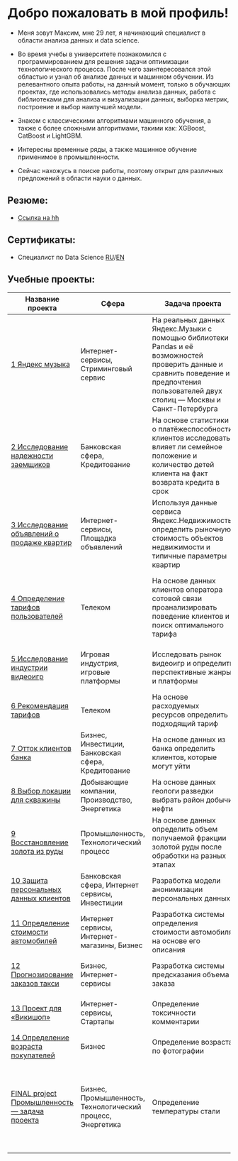 # Добро пожаловать в мой профиль!

- Меня зовут Максим, мне 29 лет, я начинающий специалист в области анализа данных и data science.

- Во время учебы в университете познакомился с программированием для решения задачи оптимизации технологического процесса. После чего заинтересовался этой областью и узнал об анализе данных и машинном обучении. Из релевантного опыта работы, на данный момент, только в обучающих проектах, где использовались методы анализа данных, работа с библиотеками для анализа и визуализации данных, выборка метрик, построение и выбор наилучшей модели.
- Знаком с классическими алгоритмами машинного обучения, а также с более сложными алгоритмами, такими как: XGBoost, CatBoost и LightGBM.
- Интересны временные ряды, а также машинное обучение применимое в промышленности.
- Сейчас нахожусь в поиске работы, поэтому открыт для различных предложений в области науки о данных.

## Резюме:

- [Ссылка на hh](https://meleuz.hh.ru/resume/ead017b4ff0bffe8460039ed1f78396b787771)

## Сертификаты:

- Специалист по Data Science [RU](https://github.com/MaksimZemsk0v/MaksimZemsk0v/blob/7bdbafe07c3dce10a56d450667311486dd68923d/%D0%97%D0%B5%D0%BC%D1%81%D0%BA%D0%BE%D0%B2%20%D0%9C%D0%B0%D0%BA%D1%81%D0%B8%D0%BC.pdf)/[EN](https://github.com/MaksimZemsk0v/MaksimZemsk0v/blob/3724734614c595b4214606b8f2f07d3788f208a8/Zemskov%20Maksim.pdf)

## Учебные проекты:

| Название проекта | Сфера | Задача проекта | Ключевые слова | Инструменты, стек | Статус
| --- | --- | --- | --- | --- | --- 
| [1 Яндекс музыка](https://github.com/MaksimZemsk0v/Yandex_Practicum/tree/abefcb6d2156cea9af61058d1d6e8fba6b2b598a/1.%20%D0%98%D1%81%D1%81%D0%BB%D0%B5%D0%B4%D0%BE%D0%B2%D0%B0%D0%BD%D0%B8%D0%B5%20%D0%B4%D0%B0%D0%BD%D0%BD%D1%8B%D1%85%20%D1%81%D0%B5%D1%80%D0%B2%D0%B8%D1%81%D0%B0%20%E2%80%9C%D0%AF%D0%BD%D0%B4%D0%B5%D0%BA%D1%81.%D0%9C%D1%83%D0%B7%D1%8B%D0%BA%D0%B0%E2%80%9D%20%E2%80%94%20%D1%81%D1%80%D0%B0%D0%B2%D0%BD%D0%B5%D0%BD%D0%B8%D0%B5%20%D0%BF%D0%BE%D0%BB%D1%8C%D0%B7%D0%BE%D0%B2%D0%B0%D1%82%D0%B5%D0%BB%D0%B5%D0%B9%20%D0%B4%D0%B2%D1%83%D1%85%20%D0%B3%D0%BE%D1%80%D0%BE%D0%B4%D0%BE%D0%B2) | Интернет-сервисы, Стриминговый сервис | На реальных данных Яндекс.Музыки c помощью библиотеки Pandas и её возможностей проверить данные и сравнить поведение и предпочтения пользователей двух столиц — Москвы и Санкт-Петербурга | обработка данных, дубликаты, пропуски, логическая индексация, группировка, сортировка | Python, Pandas | Завершен
| [2 Исследование надежности заемщиков](https://github.com/MaksimZemsk0v/Yandex_Practicum/tree/9d872640016cee6d802eaa8a8a83f2f1a2c5c1e8/2.%20%D0%98%D1%81%D1%81%D0%BB%D0%B5%D0%B4%D0%BE%D0%B2%D0%B0%D0%BD%D0%B8%D0%B5%20%D0%BD%D0%B0%D0%B4%D1%91%D0%B6%D0%BD%D0%BE%D1%81%D1%82%D0%B8%20%D0%B7%D0%B0%D1%91%D0%BC%D1%89%D0%B8%D0%BA%D0%BE%D0%B2%20%E2%80%94%20%D0%B0%D0%BD%D0%B0%D0%BB%D0%B8%D0%B7%20%D0%B1%D0%B0%D0%BD%D0%BA%D0%BE%D0%B2%D1%81%D0%BA%D0%B8%D1%85%20%D0%B4%D0%B0%D0%BD%D0%BD%D1%8B%D1%85) | Банковская сфера, Кредитование | На основе статистики о платёжеспособности клиентов исследовать влияет ли семейное положение и количество детей клиента на факт возврата кредита в срок | обработка данных, дубликаты, пропуски, категоризация, декомпозиция | предобработка данных, Python, Pandas | Завершен
| [3 Исследование объявлений о продаже квартир](https://github.com/MaksimZemsk0v/Yandex_Practicum/tree/1fd08829caf9fa8dd906d612596c149546834e8b/3.%20%D0%9F%D1%80%D0%BE%D0%B4%D0%B0%D0%B6%D0%B0%20%D0%BA%D0%B2%D0%B0%D1%80%D1%82%D0%B8%D1%80%20%D0%B2%20%D0%A1%D0%B0%D0%BD%D0%BA%D1%82-%D0%9F%D0%B5%D1%82%D0%B5%D1%80%D0%B1%D1%83%D1%80%D0%B3%D0%B5%20%E2%80%94%20%D0%B0%D0%BD%D0%B0%D0%BB%D0%B8%D0%B7%20%D1%80%D1%8B%D0%BD%D0%BA%D0%B0%20%D0%BD%D0%B5%D0%B4%D0%B2%D0%B8%D0%B6%D0%B8%D0%BC%D0%BE%D1%81%D1%82%D0%B8) | Интернет-сервисы, Площадка объявлений | Используя данные сервиса Яндекс.Недвижимость, определить рыночную стоимость объектов недвижимости и типичные параметры квартир | обработка данных, histogram, boxplot, scattermatrix, категоризация, scatterplot | Python, Pandas, Matplotlib, исследовательский анализ данных, визуализация данных, предобработка данных | Завершен
| [4 Определение тарифов пользователей](https://github.com/MaksimZemsk0v/Yandex_Practicum/tree/1fd08829caf9fa8dd906d612596c149546834e8b/4.%20%D0%9E%D0%BF%D1%80%D0%B5%D0%B4%D0%B5%D0%BB%D0%B5%D0%BD%D0%B8%D0%B5%20%D1%82%D0%B0%D1%80%D0%B8%D1%84%D0%BE%D0%B2%20%D0%BF%D0%BE%D0%BB%D1%8C%D0%B7%D0%BE%D0%B2%D0%B0%D1%82%D0%B5%D0%BB%D0%B5%D0%B9) | Телеком | На основе данных клиентов оператора сотовой связи проанализировать поведение клиентов и поиск оптимального тарифа | обработка данных, histogram, boxplot, статистический тест, критерий Стьюдента | Python, Pandas, Matplotlib, NumPy, SciPy, описательная статистика, проверка статистических гипотез | Завершен
| [5 Исследование индустрии видеоигр](https://github.com/MaksimZemsk0v/Yandex_Practicum/tree/1fd08829caf9fa8dd906d612596c149546834e8b/5.%20%D0%90%D0%BD%D0%B0%D0%BB%D0%B8%D0%B7%20%D1%80%D1%8B%D0%BD%D0%BA%D0%B0%20%D0%B8%D0%BD%D0%B4%D1%83%D1%81%D1%82%D1%80%D0%B8%D0%B8%20%D0%B2%D0%B8%D0%B4%D0%B5%D0%BE%D0%B8%D0%B3%D1%80) | Игровая индустрия, игровые платформы | Исследовать рынок видеоигр и определить перспективные жанры и платформы | обработка данных, histogram, boxplot, статистический тест | Python, Pandas, Matplotlib, NumPy, SciPy, описательная статистика | Завершен
| [6 Рекомендация тарифов](https://github.com/MaksimZemsk0v/Yandex_Practicum/tree/1fd08829caf9fa8dd906d612596c149546834e8b/6.%20%D0%A0%D0%B5%D0%BA%D0%BE%D0%BC%D0%B5%D0%BD%D0%B4%D0%B0%D1%86%D0%B8%D1%8F%20%D1%82%D0%B0%D1%80%D0%B8%D1%84%D0%BE%D0%B2%20%D1%81%D0%B2%D1%8F%D0%B7%D0%B8) | Телеком | На основе расходуемых ресурсов определить подходящий тариф | классификация, подбор гиперпараметров, выбор модели МО | Python, Pandas, Scikit-learn | Завершен
| [7 Отток клиентов банка](https://github.com/MaksimZemsk0v/Yandex_Practicum/tree/1fd08829caf9fa8dd906d612596c149546834e8b/7.%20%D0%9F%D1%80%D0%BE%D0%B3%D0%BD%D0%BE%D0%B7%D0%B8%D1%80%D0%BE%D0%B2%D0%B0%D0%BD%D0%B8%D0%B5%20%D0%BE%D1%82%D1%82%D0%BE%D0%BA%D0%B0%20%D0%BA%D0%BB%D0%B8%D0%B5%D0%BD%D1%82%D0%B0%20%D0%91%D0%B0%D0%BD%D0%BA%D0%B0) | Бизнес, Инвестиции, Банковская сфера, Кредитование | На основе данных из банка определить клиентов, которые могут уйти | классификация, подбор гиперпараметров, выбор модели МО | Python, Pandas, Scikit-learn | Завершен
| [8 Выбор локации для скважины](https://github.com/MaksimZemsk0v/Yandex_Practicum/tree/1fd08829caf9fa8dd906d612596c149546834e8b/8.%20%D0%9E%D0%BF%D1%80%D0%B5%D0%B4%D0%B5%D0%BB%D0%B5%D0%BD%D0%B8%D0%B5%20%D0%BD%D0%B0%D0%B8%D0%B1%D0%BE%D0%BB%D0%B5%D0%B5%20%D0%B2%D1%8B%D0%B3%D0%BE%D0%B4%D0%BD%D0%BE%D0%B3%D0%BE%20%D1%80%D0%B5%D0%B3%D0%B8%D0%BE%D0%BD%D0%B0%20%D0%BD%D0%B5%D1%84%D1%82%D0%B5%D0%B4%D0%BE%D0%B1%D1%8B%D1%87%D0%B8) | Добывающие компании, Производство, Энергетика | На основе данных геологи разведки выбрать район добычи нефти | регрессия, разработка бизнес-модели, бутстреп | Python, Pandas, Scikit-learn, бутстреп | Завершен
| [9 Восстановление золота из руды](https://github.com/MaksimZemsk0v/Yandex_Practicum/tree/1fd08829caf9fa8dd906d612596c149546834e8b/9.%20%D0%98%D1%81%D1%81%D0%BB%D0%B5%D0%B4%D0%BE%D0%B2%D0%B0%D0%BD%D0%B8%D0%B5%20%D1%82%D0%B5%D1%85%D0%BD%D0%BE%D0%BB%D0%BE%D0%B3%D0%B8%D1%87%D0%B5%D1%81%D0%BA%D0%BE%D0%B3%D0%BE%20%D0%BF%D1%80%D0%BE%D1%86%D0%B5%D1%81%D1%81%D0%B0%20%D0%BE%D1%87%D0%B8%D1%81%D1%82%D0%BA%D0%B8%20%D0%B7%D0%BE%D0%BB%D0%BE%D1%82%D0%B0) | Промышленность, Технологический процесс | На основе данных определить объем получаемой фракции золотой руды после обработки на разных этапах | анализ данных, регрессия, кастомные метрики | Python, Pandas, Matplotlib, NumPy, Scikit-learn, исследовательский анализ данных | Завершен 
| [10 Защита персональных данных клиентов](https://github.com/MaksimZemsk0v/Yandex_Practicum/tree/1fd08829caf9fa8dd906d612596c149546834e8b/10.%20%D0%97%D0%B0%D1%89%D0%B8%D1%82%D0%B0%20%D0%B4%D0%B0%D0%BD%D0%BD%D1%8B%D1%85%20%D0%BA%D0%BB%D0%B8%D0%B5%D0%BD%D1%82%D0%BE%D0%B2%20%D1%81%D1%82%D1%80%D0%B0%D1%85%D0%BE%D0%B2%D0%BE%D0%B9%20%D0%BA%D0%BE%D0%BC%D0%BF%D0%B0%D0%BD%D0%B8%D0%B8) | Банковская сфера, Интернет сервисы, Инвестиции | Разработка модели анонимизации персональных данных | линейная алгебра, регрессия | Python, Pandas, NumPy, Scikit-learn | Завершен 
| [11 Определение стоимости автомобилей](https://github.com/MaksimZemsk0v/Yandex_Practicum/tree/1fd08829caf9fa8dd906d612596c149546834e8b/11.%20%D0%9F%D0%BE%D1%81%D1%82%D1%80%D0%BE%D0%B5%D0%BD%D0%B8%D0%B5%20%D0%BC%D0%BE%D0%B4%D0%B5%D0%BB%D0%B8%20%D0%BE%D0%BF%D1%80%D0%B5%D0%B4%D0%B5%D0%BB%D0%B5%D0%BD%D0%B8%D1%8F%20%D1%81%D1%82%D0%BE%D0%B8%D0%BC%D0%BE%D1%81%D1%82%D0%B8%20%D0%B0%D0%B2%D1%82%D0%BE%D0%BC%D0%BE%D0%B1%D0%B8%D0%BB%D1%8F) | Интернет сервисы, Интернет-магазины, Бизнес | Разработка системы определения стоимости автомобиля на основе его описания | градиентный бустинг, регрессия | Python, Pandas, Seaborn, Scikit-learn, lightgbm | Завершен 
| [12 Прогнозирование заказов такси](https://github.com/MaksimZemsk0v/Yandex_Practicum/tree/1fd08829caf9fa8dd906d612596c149546834e8b/12.%20%D0%9F%D1%80%D0%BE%D0%B3%D0%BD%D0%BE%D0%B7%D0%B8%D1%80%D0%BE%D0%B2%D0%B0%D0%BD%D0%B8%D0%B5%20%D0%BA%D0%BE%D0%BB%D0%B8%D1%87%D0%B5%D1%81%D1%82%D0%B2%D0%B0%20%D0%B7%D0%B0%D0%BA%D0%B0%D0%B7%D0%BE%D0%B2%20%D1%82%D0%B0%D0%BA%D1%81%D0%B8%20%D0%BD%D0%B0%20%D1%81%D0%BB%D0%B5%D0%B4%D1%83%D1%8E%D1%89%D0%B8%D0%B9%20%D1%87%D0%B0%D1%81) | Бизнес, Интернет-сервисы | Разработка системы предсказания объема заказа | временные ряды, регрессия, предсказания | Python, Pandas, Scikit-learn, lightgbm, catboost, statsmodels | Завершен
| [13 Проект для «Викишоп»](https://github.com/MaksimZemsk0v/Yandex_Practicum/tree/1fd08829caf9fa8dd906d612596c149546834e8b/13.%20%D0%9E%D0%B1%D1%83%D1%87%D0%B5%D0%BD%D0%B8%D0%B5%20%D0%BC%D0%BE%D0%B4%D0%B5%D0%BB%D0%B8%20%D0%BA%D0%BB%D0%B0%D1%81%D1%81%D0%B8%D1%84%D0%B8%D0%BA%D0%B0%D1%86%D0%B8%D0%B8%20%D0%BA%D0%BE%D0%BC%D0%BC%D0%B5%D0%BD%D1%82%D0%B0%D1%80%D0%B8%D0%B5%D0%B2) | Интернет-сервисы, Стартапы | Определение токсичности комментарии | обработка естественного языка, NLP | Python, Pandas, Matplotlib, nltk, Scikit-learn, lightgbm, catboost | Завершен
| [14 Определение возраста покупателей](https://github.com/MaksimZemsk0v/Yandex_Practicum/tree/1fd08829caf9fa8dd906d612596c149546834e8b/14.%20%D0%9E%D0%BF%D1%80%D0%B5%D0%B4%D0%B5%D0%BB%D0%B5%D0%BD%D0%B8%D0%B5%20%D0%B2%D0%BE%D0%B7%D1%80%D0%B0%D1%81%D1%82%D0%B0%20%D0%BF%D0%BE%D0%BA%D1%83%D0%BF%D0%B0%D1%82%D0%B5%D0%BB%D0%B5%D0%B9%20%D0%BF%D0%BE%20%D1%84%D0%BE%D1%82%D0%BE%D0%B3%D1%80%D0%B0%D1%84%D0%B8%D0%B8) | Бизнес | Определение возраста по фотографии | обработка изображени, нейронные сети | Python, Pandas, NumPy, Matplotlib, Keras | Завершен
| [FINAL project Промышленность — задача проекта](https://github.com/MaksimZemsk0v/Yandex_Practicum/tree/1fd08829caf9fa8dd906d612596c149546834e8b/FINAL%20project%20%D0%9E%D0%BF%D1%80%D0%B5%D0%B4%D0%B5%D0%BB%D0%B5%D0%BD%D0%B8%D0%B5%20%D1%82%D0%B5%D0%BC%D0%BF%D0%B5%D1%80%D0%B0%D1%82%D1%83%D1%80%D1%8B%20%D1%81%D1%82%D0%B0%D0%BB%D0%B8) | Бизнес, Промышленность, Технологический процесс, Энергетика | Определение температуры стали | анализ данных, регрессия, оптимизация процесса | Python, Pandas, NumPy, Matplotlib, Seaborn, lightgbm, catboost, исследовательский анализ данных, визуализация данных, предобработка данных | Завершен
